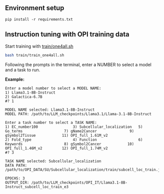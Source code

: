 ## Environment setup
```
pip install -r requirements.txt
```

## Instruction tuning with OPI training data
Start training with [train/one4all.sh](./train/train_one4all.sh)
```bash
bash train/train_one4all.sh
```

Following the prompts in the terminal, enter a NUMBER to select a model and a task to run.

**Example:**
```
Enter a model number to select a MODEL NAME:
1) Llama3.1-8B-Instruct
2) Galactica-6.7B
#? 1

MODEL NAME selected: Llama3.1-8B-Instruct
MODEL PATH: /path/to/LLM_checkpoints/Llama3.1/Llama-3.1-8B-Instruct

Enter a task number to select a TASK NAME:
1) EC_number100                3) Subcellular_localization   5) Go_terms                   7) gName2Cancer               9) gSymbol2Tissue            11) OPI_full_1.61M_v2
2) Fold_type                   4) Function                   6) Keywords                   8) gSymbol2Cancer            10) OPI_full_1.46M_v2         12) OPI_full_1.74M_v2
#? 3

TASK NAME selected: Subcellular_localization
DATA PATH: /path/to/OPI_DATA/SU/Subcellular_localization/train/subcell_loc_train.json

EPOCHS: 3
OUTPUT_DIR: /path/to/LLM_checkpoints/OPI_IT/Llama3.1-8B-Instruct_subcell_loc_train_e3
```